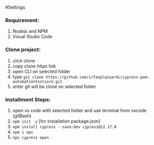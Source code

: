 #Settings

### Requirement:
1. Nodejs and NPM
2. Visual Studio Code

### Clone project:
1. click clone
2. copy clone https link
3. open CLI on selected folder
4. type ```git clone https://github.com/irfanplazuardi/cypress-pom-automationtestsore.git```
5. enter git will be clone on selected folder

### Installment Steps:
1. open vs code with selected folder and use terminal from vscode (gitBash)
2. ``npm init -y`` [for installation package.json]
3. ``npm install cypress --save-dev cypress@12.17.0``
4. ``npm i npx``
5. ``npx cypress open``


